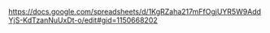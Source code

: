 https://docs.google.com/spreadsheets/d/1KgRZaha217mFfOgjUYR5W9AddYjS-KdTzanNuUxDt-o/edit#gid=1150668202

